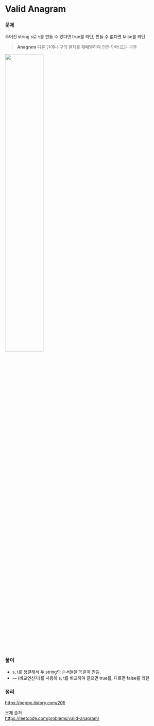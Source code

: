 #  Valid Anagram

### 문제

주어진 string `s`로 `t`를 만들 수 있다면 true를 리턴, 만들 수 없다면 false를 리턴
> **Anagram**
 다른 단어나 구의 글자를 재배열하여 만든 단어 또는 구문


<img width="50%" src = "https://github.com/Bhoon-coding/Algorithm.swiftpm/assets/64088377/0b15adc3-ccd9-4329-966f-b63a0540214d">

### 풀이 <br>
- s, t를 정렬해서 두 string의 순서들을 똑같이 만듬.
- `==` (비교연산자)를 사용해 s, t를 비교하여 같으면 true를, 다르면 false를 리턴

### 정리 <br>
https://peppo.tistory.com/205

문제 출처 <br>
https://leetcode.com/problems/valid-anagram/
